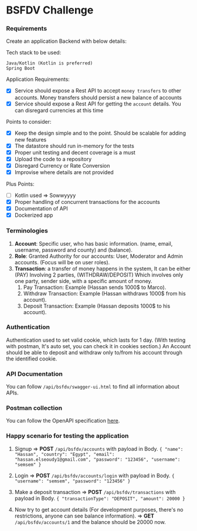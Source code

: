 # BSFDV Challenge

### Requirements
Create an application Backend with below details:

Tech stack to be used:

    Java/Kotlin (Kotlin is preferred)
    Spring Boot

Application Requirements:

 - [X] Service should expose a Rest API to accept `money transfers` to other accounts. Money transfers should persist a new balance of accounts
 - [X] Service should expose a Rest API for getting the `account` details. You can disregard currencies at this time

Points to consider:

- [X] Keep the design simple and to the point. Should be scalable for adding new features
- [X] The datastore should run in-memory for the tests
- [X] Proper unit testing and decent coverage is a must
- [X] Upload the code to a repository
- [X] Disregard Currency or Rate Conversion
- [X]  Improvise where details are not provided

Plus Points:

- [ ] Kotlin used => Sowwyyyy
- [X] Proper handling of concurrent transactions for the accounts
- [X] Documentation of API
- [X] Dockerized app

### Terminologies
1. **Account**: Specific user, who has basic information. (name, email, username, password and county) and (balance).
2. **Role**: Granted Authority for our accounts: User, Moderator and Admin accounts. (Focus will be on user roles).
3. **Transaction**: a transfer of money happens in the system, It can be either (PAY) Involving 2 parties, (WITHDRAW/DEPOSIT) Which involves only one party, sender side, with a specific amount of money.
   1. Pay Transaction: Example (Hassan sends 1000$ to Marco).
   2. Withdraw Transaction: Example (Hassan withdraws 1000$ from his account).
   3. Deposit Transaction: Example (Hassan deposits 1000$ to his account).

### Authentication
Authentication used to set valid cookie, which lasts for 1 day. (With testing with postman, It's auto set, you can check it in cookies section.)
An Account should be able to deposit and withdraw only to/from his account through the identified cookie.

### API Documentation
You can follow `/api/bsfdv/swagger-ui.html` to find all information about APIs.

### Postman collection
You can follow the OpenAPI specification [here](./transaction-openapi.yaml).

### Happy scenario for testing the application
1. Signup => **POST** `/api/bsfdv/accounts` with payload in Body.
`{
   "name": "Hassan",
   "country": "Egypt",
   "email": "hassan.elseoudy1@gmail.com",
   "password": "123456",
   "username": "semsem"
   }`

2. Login => **POST** `/api/bsfdv/accounts/login` with payload in Body.
   `{
   "username": "semsem",
   "password": "123456"
   }`

3. Make a deposit transaction => **POST** `/api/bsfdv/transactions` with payload in Body.
`{
   "transactionType": "DEPOSIT",
   "amount": 20000
   }`

4. Now try to get account details (For development purposes, there's no restrictions, anyone can see balance information).
=> **GET** `/api/bsfdv/accounts/1` and the balance should be 20000 now.

